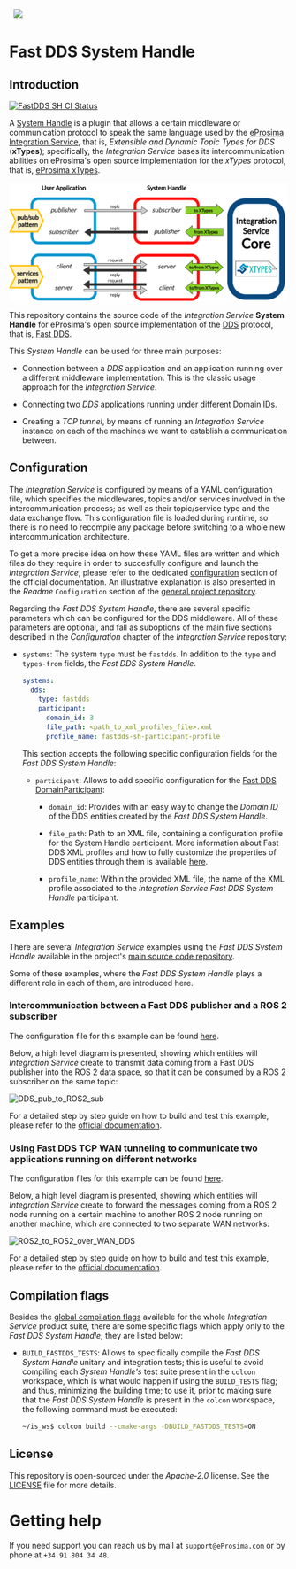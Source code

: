 <a href="http://www.eprosima.com"><img src="https://github.com/eProsima/Integration-Service/blob/docs/readme_rework/docs/images/logo.png?raw=true" hspace="8" vspace="2" height="100" ></a>

# Fast DDS System Handle

## Introduction
[![FastDDS SH CI Status](https://github.com/eProsima/FastDDS-SH/actions/workflows/ci.yml/badge.svg)](https://github.com/eProsima/FastDDS-SH/actions)

A [System Handle](<!--TODO: add link-->) is a plugin that allows a certain middleware
or communication protocol to speak the same language used by the [eProsima Integration Service](https://github.com/eProsima/Integration-Service),
that is, *Extensible and Dynamic Topic Types for DDS* (**xTypes**);
specifically, the *Integration Service* bases its intercommunication abilities on eProsima's open source
implementation for the *xTypes* protocol, that is, [eProsima xTypes](https://github.com/eProsima/xtypes).

![System Handle Architecture](docs/images/system-handle-architecture.png)

This repository contains the source code of the *Integration Service* **System Handle**
for eProsima's open source implementation of the [DDS](https://www.omg.org/omg-dds-portal/) protocol,
that is, [Fast DDS](https://github.com/eProsima/Fast-DDS).

This *System Handle* can be used for three main purposes:

* Connection between a *DDS* application and an application running over a different middleware implementation.
  This is the classic usage approach for the *Integration Service*.

* Connecting two *DDS* applications running under different Domain IDs.

* Creating a *TCP tunnel*, by means of running an *Integration Service* instance on each of the
  machines we want to establish a communication between.

## Configuration

The *Integration Service* is configured by means of a YAML configuration file, which specifies
the middlewares, topics and/or services involved in the intercommunication process; as well as
their topic/service type and the data exchange flow. This configuration file is loaded during
runtime, so there is no need to recompile any package before switching to a whole new
intercommunication architecture.

To get a more precise idea on how these YAML files are written and which files do they require
in order to succesfully configure and launch the *Integration Service*, please refer to the
dedicated [configuration](<!-- TODO: add link -->) section of the official documentation.
An illustrative explanation is also presented in the *Readme* `Configuration` section of the
[general project repository](https://github.com/eProsima/Integration-Service).

Regarding the *Fast DDS System Handle*, there are several specific parameters which can be configured
for the DDS middleware. All of these parameters are optional, and fall as suboptions of the main
five sections described in the *Configuration* chapter of the *Integration Service* repository:

* `systems`: The system `type` must be `fastdds`. In addition to the `type` and `types-from` fields,
  the *Fast DDS System Handle*.

  ```yaml
  systems:
    dds:
      type: fastdds
      participant:
        domain_id: 3
        file_path: <path_to_xml_profiles_file>.xml
        profile_name: fastdds-sh-participant-profile
  ```

   This section accepts the following specific configuration fields for the *Fast DDS System Handle*:

  * `participant`: Allows to add specific configuration for the [Fast DDS DomainParticipant](https://fast-dds.docs.eprosima.com/en/latest/fastdds/dds_layer/domain/domainParticipant/domainParticipant.html):

    * `domain_id`: Provides with an easy way to change the *Domain ID* of the DDS entities created
      by the *Fast DDS System Handle*.

    * `file_path`: Path to an XML file, containing a configuration profile for the System Handle
      participant. More information about Fast DDS XML profiles and how to fully customize the
      properties of DDS entities through them is available [here](https://fast-dds.docs.eprosima.com/en/latest/fastdds/xml_configuration/xml_configuration.html).

    * `profile_name`: Within the provided XML file, the name of the XML profile associated to the
      *Integration Service Fast DDS System Handle* participant.

## Examples

There are several *Integration Service* examples using the *Fast DDS System Handle* available
in the project's [main source code repository]([https://](https://github.com/eProsima/Integration-Service/tree/main/examples)).

Some of these examples, where the *Fast DDS System Handle* plays a different role in each of them, are introduced here.

### Intercommunication between a Fast DDS publisher and a ROS 2 subscriber

The configuration file for this example can be found
[here](https://github.com/eProsima/Integration-Service/blob/main/examples/basic/fastdds_ros2__helloworld.yaml).

Below, a high level diagram is presented, showing which entities will *Integration Service* create
to transmit data coming from a Fast DDS publisher into the ROS 2 data space, so that it can be
consumed by a ROS 2 subscriber on the same topic:

![DDS_pub_to_ROS2_sub](<!-- TODO: add diagram -->)

For a detailed step by step guide on how to build and test this example, please refer to the
[official documentation](<!-- TODO: link to example -->).

<!-- TODO: add YAML and applications for DDS and ROS2 to test this
### Fast DDS service server addressing petitions coming from a ROS 2 service client

The configuration file for this example can be found
[here](TODO).

Below, a high level diagram is presented, showing which entities will *Integration Service* create
to forward the petitions requested from a ROS 2 client application to a DDS service server application,
which will process them and produce a reply message which will be transmited back to the ROS 2 client:

![DDS_server_and_ROS2_client](TODO)

For a detailed step by step guide on how to build and test this example, please refer to the
[official documentation](TODO: link).
-->

<!-- TODO: add YAML and basic DDS applications using different domain IDs.
An even better option would be to modify the existing DDShelloworld to accept a different domain ID from the
console options
### Bridging communication between two DDS data spaces under different Domain IDs

The configuration file for this example can be found
[here](TODO).

Below, a high level diagram is presented, showing which entities will *Integration Service* create
to forward the messages sent from a DDS publisher hosted on a participant with domain ID **2** to
a subscriber created under domain ID **4**:

![DDS_domain_2_to_4](TODO)

For a detailed step by step guide on how to build and test this example, please refer to the
[official documentation](TODO: link).
-->

### Using Fast DDS TCP WAN tunneling to communicate two applications running on different networks

The configuration files for this example can be found
[here](https://github.com/eProsima/Integration-Service/tree/main/examples/wan_tunneling).

Below, a high level diagram is presented, showing which entities will *Integration Service* create
to forward the messages coming from a ROS 2 node running on a certain machine to another ROS 2
node running on another machine, which are connected to two separate WAN networks:

![ROS2_to_ROS2_over_WAN_DDS](<!-- TODO: DIAGRAM -->)

For a detailed step by step guide on how to build and test this example, please refer to the
[official documentation](<!-- TODO: link to example -->).

## Compilation flags

Besides the [global compilation flags](<!-- TODO: link to IS readme section-->) available for the
whole *Integration Service* product suite, there are some specific flags which apply only to the
*Fast DDS System Handle*; they are listed below:

* `BUILD_FASTDDS_TESTS`: Allows to specifically compile the *Fast DDS System Handle* unitary and
  integration tests; this is useful to avoid compiling each *System Handle's* test suite present
  in the `colcon` workspace, which is what would happen if using the `BUILD_TESTS` flag; and thus,
  minimizing the building time; to use it, prior to making sure that the *Fast DDS System Handle*
  is present in the `colcon` workspace, the following command must be executed:
  ```bash
  ~/is_ws$ colcon build --cmake-args -DBUILD_FASTDDS_TESTS=ON
  ```

<!-- TODO: complete when it is uploaded to read the docs
## API Reference
-->

## License

This repository is open-sourced under the *Apache-2.0* license. See the [LICENSE](LICENSE) file for more details.

# Getting help

If you need support you can reach us by mail at `support@eProsima.com` or by phone at `+34 91 804 34 48`.